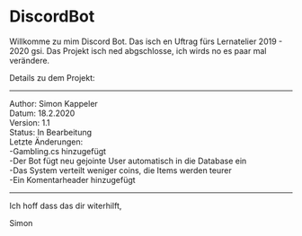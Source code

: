 # DiscordBot

Willkomme zu mim Discord Bot. Das isch en Uftrag fürs Lernatelier 2019 - 2020 gsi.
Das Projekt isch ned abgschlosse, ich wirds no es paar mal verändere.

Details zu dem Projekt:
________________________________________________
Author:	Simon Kappeler        
Datum:	18.2.2020      
Version:	1.1    
Status:	In Bearbeitung        
Letzte Änderungen:	                                                          
-Gambling.cs hinzugefügt                                                                                        
-Der Bot fügt neu gejointe User automatisch in die Database ein                                         
-Das System verteilt weniger coins, die Items werden teurer                                   
-Ein Komentarheader hinzugefügt                                                     
________________________________________________

Ich hoff dass das dir witerhilft,

Simon
